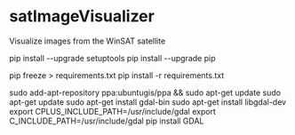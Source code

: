 # satImageVisualizer
Visualize images from the WinSAT satellite

pip install --upgrade setuptools
pip install --upgrade pip


pip freeze > requirements.txt 
pip install -r requirements.txt

sudo add-apt-repository ppa:ubuntugis/ppa && sudo apt-get update
sudo apt-get update
sudo apt-get install gdal-bin
sudo apt-get install libgdal-dev
export CPLUS_INCLUDE_PATH=/usr/include/gdal
export C_INCLUDE_PATH=/usr/include/gdal
pip install GDAL